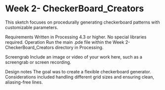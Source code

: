 # Week 2- CheckerBoard_Creators
This sketch focuses on procedurally generating checkerboard patterns with customizable parameters.

Requirements
Written in Processing 4.3 or higher.
No special libraries required.
Operation
Run the main .pde file within the Week 2- CheckerBoard_Creators directory in Processing.

Screengrab
Include an image or video of your work here, such as a screengrab or screen recording.

Design notes
The goal was to create a flexible checkerboard generator. Considerations included handling different grid sizes and ensuring clean, aliasing-free lines.
